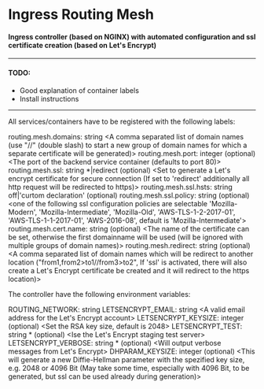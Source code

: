 # Ingress Routing Mesh
#### Ingress controller (based on NGINX) with automated configuration and ssl certificate creation (based on Let's Encrypt)
 ----

 
 #### TODO:
 - Good explanation of container labels
 - Install instructions
 
 ___
 All services/containers have to be registered with the following labels:

 routing.mesh.domains: string <A comma separated list of domain names (use "//" (double slash) to start a new group of domain names for which a separate certificate will be generated)>
 routing.mesh.port: integer (optional) <The port of the backend service container (defaults to port 80)>
 routing.mesh.ssl: string *|redirect (optional) <Set to generate a Let's encrypt certificate for secure connection (If set to 'redirect' additionally all http request will be redirected to https)>
 routing.mesh.ssl.hsts: string off|'curtom declaration' (optional) <set to off to deactivate HSTS or set your own HSTS declaration>
 routing.mesh.ssl.policy: string (optional) <one of the following ssl configuration policies are selectable 'Mozilla-Modern', 'Mozilla-Intermediate', 'Mozilla-Old', 'AWS-TLS-1-2-2017-01', 'AWS-TLS-1-1-2017-01', 'AWS-2016-08', default is 'Mozilla-Intermediate'>
 routing.mesh.cert.name: string (optional) <The name of the certificate can be set, otherwise the first domainname will be used (will be ignored with multiple groups of domain names)>
 routing.mesh.redirect: string (optional) <A comma separated list of domain names which will be redirect to another location ("from1,from2>to1//from3>to2", If 'ssl' is activated, there will also create a Let's Encrypt certificate be created and it will redirect to the https location)>


 The controller have the following environment variables:

 ROUTING_NETWORK: string <The name of the network setup as the internal routing network>
 LETSENCRYPT_EMAIL: string <A valid email address for the Let's Encrypt account>
 LETSENCRYPT_KEYSIZE: integer (optional) <Set the RSA key size, default is 2048>
 LETSENCRYPT_TEST: string * (optional) <Ise the  Let's Encrypt staging test server>
 LETSENCRYPT_VERBOSE: string * (optional) <Will output verbose messages from Let's Encrypt>
 DHPARAM_KEYSIZE: integer (optional) <This will generate a new Diffie-Hellman parameter with the spezified key size, e.g. 2048 or 4096 Bit (May take some time, especially with 4096 Bit, to be generated, but ssl can be used already during generation)>
 
